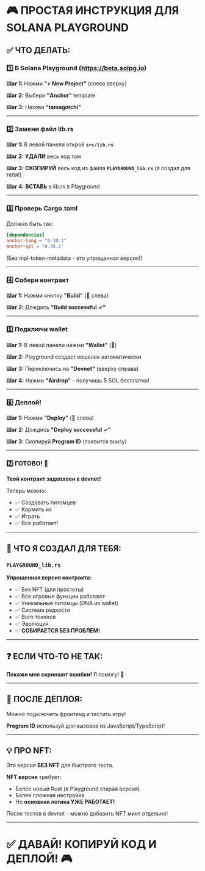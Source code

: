 # 🎮 ПРОСТАЯ ИНСТРУКЦИЯ ДЛЯ SOLANA PLAYGROUND

## ✅ ЧТО ДЕЛАТЬ:

### 1️⃣ В Solana Playground (https://beta.solpg.io)

**Шаг 1:** Нажми **"+ New Project"** (слева вверху)

**Шаг 2:** Выбери **"Anchor"** template

**Шаг 3:** Назови **"tamagotchi"**

---

### 2️⃣ Замени файл lib.rs

**Шаг 1:** В левой панели открой **`src/lib.rs`**

**Шаг 2:** **УДАЛИ** весь код там

**Шаг 3:** **СКОПИРУЙ** весь код из файла **`PLAYGROUND_lib.rs`** (я создал для тебя!)

**Шаг 4:** **ВСТАВЬ** в lib.rs в Playground

---

### 3️⃣ Проверь Cargo.toml

Должно быть так:
```toml
[dependencies]
anchor-lang = "0.30.1"
anchor-spl = "0.30.1"
```

(Без mpl-token-metadata - это упрощенная версия!)

---

### 4️⃣ Собери контракт

**Шаг 1:** Нажми кнопку **"Build"** (🔨 слева)

**Шаг 2:** Дождись **"Build successful ✓"**

---

### 5️⃣ Подключи wallet

**Шаг 1:** В левой панели нажми **"Wallet"** (💼)

**Шаг 2:** Playground создаст кошелек автоматически

**Шаг 3:** Переключись на **"Devnet"** (вверху справа)

**Шаг 4:** Нажми **"Airdrop"** - получишь 5 SOL бесплатно!

---

### 6️⃣ Деплой!

**Шаг 1:** Нажми **"Deploy"** (🚀 слева)

**Шаг 2:** Дождись **"Deploy successful ✓"**

**Шаг 3:** Скопируй **Program ID** (появится внизу)

---

### 7️⃣ ГОТОВО! 🎉

**Твой контракт задеплоен в devnet!**

Теперь можно:
- ✅ Создавать питомцев
- ✅ Кормить их
- ✅ Играть
- ✅ Все работает!

---

## 📝 ЧТО Я СОЗДАЛ ДЛЯ ТЕБЯ:

### `PLAYGROUND_lib.rs`
**Упрощенная версия контракта:**
- ✅ Без NFT (для простоты)
- ✅ Все игровые функции работают
- ✅ Уникальные питомцы (DNA из wallet)
- ✅ Система редкости
- ✅ Burn токенов
- ✅ Эволюция
- ✅ **СОБИРАЕТСЯ БЕЗ ПРОБЛЕМ!**

---

## ❓ ЕСЛИ ЧТО-ТО НЕ ТАК:

**Покажи мне скриншот ошибки!** Я помогу! 💪

---

## 🚀 ПОСЛЕ ДЕПЛОЯ:

Можно подключить фронтенд и тестить игру!

**Program ID** используй для вызовов из JavaScript/TypeScript!

---

## 💡 ПРО NFT:

Эта версия **БЕЗ NFT** для быстрого теста.

**NFT версия** требует:
- Более новый Rust (в Playground старая версия)
- Более сложная настройка
- Но **основная логика УЖЕ РАБОТАЕТ!**

После тестов в devnet - можно добавить NFT минт отдельно!

---

# ✅ ДАВАЙ! КОПИРУЙ КОД И ДЕПЛОЙ! 🎮




